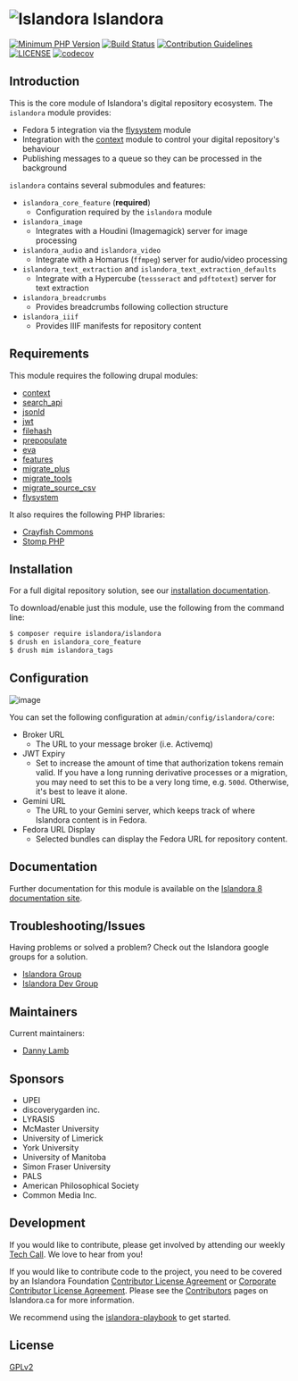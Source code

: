 # ![Islandora](https://cloud.githubusercontent.com/assets/2371345/25624809/f95b0972-2f30-11e7-8992-a8f135402cdc.png) Islandora

[![Minimum PHP Version](https://img.shields.io/badge/php-%3E%3D%207.2-8892BF.svg?style=flat-square)](https://php.net/)
[![Build Status](https://travis-ci.org/Islandora/islandora.png?branch=8.x-1.x)](https://travis-ci.com/Islandora/islandora)
[![Contribution Guidelines](http://img.shields.io/badge/CONTRIBUTING-Guidelines-blue.svg)](./CONTRIBUTING.md)
[![LICENSE](https://img.shields.io/badge/license-GPLv2-blue.svg?style=flat-square)](./LICENSE)
[![codecov](https://codecov.io/gh/Islandora/islandora/branch/8.x-1.x/graph/badge.svg)](https://codecov.io/gh/Islandora/islandora)

## Introduction

This is the core module of Islandora's digital repository ecosystem. The `islandora` module provides:
- Fedora 5 integration via the [flysystem](https://drupal.org/project/flysystem) module
- Integration with the [context](https://drupal.org/project/context) module to control your digital repository's behaviour
- Publishing messages to a queue so they can be processed in the background

`islandora` contains several submodules and features:
- `islandora_core_feature` (**required**)
  - Configuration required by the `islandora` module
- `islandora_image`
  - Integrates with a Houdini (Imagemagick) server for image processing
- `islandora_audio` and `islandora_video`
  - Integrate with a Homarus (`ffmpeg`) server for audio/video processing 
- `islandora_text_extraction` and `islandora_text_extraction_defaults`
  - Integrate with a Hypercube (`tessseract` and `pdftotext`) server for text extraction
- `islandora_breadcrumbs`
  - Provides breadcrumbs following collection structure
- `islandora_iiif`
  - Provides IIIF manifests for repository content 


## Requirements

This module requires the following drupal modules:

- [context](http://drupal.org/project/context)
- [search_api](http://drupal.org/project/search_api)
- [jsonld](http://drupal.org/project/jsonld)
- [jwt](http://drupal.org/project/jwt)
- [filehash](http://drupal.org/project/filehash)
- [prepopulate](http://drupal.org/project/prepopulate)
- [eva](http://drupal.org/project/eva)
- [features](http://drupal.org/project/features)
- [migrate_plus](http://drupal.org/project/migrate_plus)
- [migrate_tools](http://drupal.org/project/migrate_tools)
- [migrate_source_csv](http://drupal.org/project/migrate_source_csv)
- [flysystem](http://drupal.org/project/flysystem)

It also requires the following PHP libraries:

- [Crayfish Commons](https://packagist.org/packages/islandora/crayfish-commons)
- [Stomp PHP](http://drupal.org/project/)


## Installation

For a full digital repository solution, see our [installation documentation](https://islandora.github.io/documentation/installation/).

To download/enable just this module, use the following from the command line:

```bash
$ composer require islandora/islandora
$ drush en islandora_core_feature
$ drush mim islandora_tags
```

## Configuration

![image](https://user-images.githubusercontent.com/20773151/67234502-ac171900-f41b-11e9-964e-c7d4cfadbd67.png)

You can set the following configuration at `admin/config/islandora/core`:
- Broker URL
  - The URL to your message broker (i.e. Activemq)
- JWT Expiry
  - Set to increase the amount of time that authorization tokens remain valid.  If you have a long running derivative processes or a migration, you may need to set this to be a very long time, e.g. `500d`.  Otherwise, it's best to leave it alone.
- Gemini URL
  - The URL to your Gemini server, which keeps track of where Islandora content is in Fedora.
- Fedora URL Display
  - Selected bundles can display the Fedora URL for repository content.

## Documentation

Further documentation for this module is available on the [Islandora 8 documentation site](https://islandora.github.io/documentation/).

## Troubleshooting/Issues

Having problems or solved a problem? Check out the Islandora google groups for a solution.

* [Islandora Group](https://groups.google.com/forum/?hl=en&fromgroups#!forum/islandora)
* [Islandora Dev Group](https://groups.google.com/forum/?hl=en&fromgroups#!forum/islandora-dev)

## Maintainers

Current maintainers:

* [Danny Lamb](https://github.com/dannylamb)

## Sponsors

* UPEI
* discoverygarden inc.
* LYRASIS
* McMaster University
* University of Limerick
* York University
* University of Manitoba
* Simon Fraser University
* PALS
* American Philosophical Society
* Common Media Inc.

## Development

If you would like to contribute, please get involved by attending our weekly [Tech Call](https://github.com/Islandora/documentation/wiki). We love to hear from you!

If you would like to contribute code to the project, you need to be covered by an Islandora Foundation [Contributor License Agreement](http://islandora.ca/sites/default/files/islandora_cla.pdf) or [Corporate Contributor License Agreement](http://islandora.ca/sites/default/files/islandora_ccla.pdf). Please see the [Contributors](http://islandora.ca/resources/contributors) pages on Islandora.ca for more information.

We recommend using the [islandora-playbook](https://github.com/Islandora-Devops/islandora-playbook) to get started.

## License

[GPLv2](http://www.gnu.org/licenses/gpl-2.0.txt)

